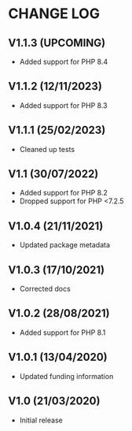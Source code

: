 CHANGE LOG
==========


## V1.1.3 (UPCOMING)

* Added support for PHP 8.4


## V1.1.2 (12/11/2023)

* Added support for PHP 8.3


## V1.1.1 (25/02/2023)

* Cleaned up tests


## V1.1 (30/07/2022)

* Added support for PHP 8.2
* Dropped support for PHP <7.2.5


## V1.0.4 (21/11/2021)

* Updated package metadata


## V1.0.3 (17/10/2021)

* Corrected docs


## V1.0.2 (28/08/2021)

* Added support for PHP 8.1


## V1.0.1 (13/04/2020)

* Updated funding information


## V1.0 (21/03/2020)

* Initial release
